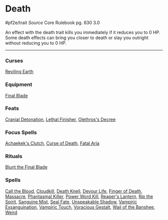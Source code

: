# Death
#pf2e/trait 
*Source* Core Rulebook pg. 630 3.0

An effect with the death trait kills you immediately if it reduces you to 0 HP. Some death effects can bring you closer to death or slay you outright without reducing you to 0 HP.

---

### Curses
[Reviling Earth](Reviling%20Earth)

### Equipment
[Final Blade](../Items/Artifacts/Final%20Blade.md)

### Feats
[Cranial Detonation](Cranial%20Detonation), [Lethal Finisher](Lethal%20Finisher), [Olethros's Decree](Olethros's%20Decree)

### Focus Spells
[Achaekek's Clutch](../Spells_Rituals/Focus%20Spells/Level%204/Achaekek's%20Clutch.md), [Curse of Death](../Spells_Rituals/Focus%20Spells/Level%205/Curse%20of%20Death.md), [Fatal Aria](../Spells_Rituals/Focus%20Spells/Level%2010/Fatal%20Aria.md)

### Rituals
[Blunt the Final Blade](../Spells_Rituals/Rituals/Level%209/Blunt%20the%20Final%20Blade.md)

### Spells
[Call the Blood](../Spells_Rituals/Arcane_Tradition/Level%204/Call%20the%20Blood.md), [Cloudkill](../Spells_Rituals/Arcane_Tradition/Level%205/Cloudkill.md), [Death Knell](../Spells_Rituals/Arcane_Tradition/Level%202/Death%20Knell.md), [Devour Life](../Spells_Rituals/Arcane_Tradition/Level%208/Devour%20Life.md), [Finger of Death](../Spells_Rituals/Arcane_Tradition/Level%207/Finger%20of%20Death.md), [Massacre](../Spells_Rituals/Arcane_Tradition/Level%209/Massacre.md), [Phantasmal Killer](../Spells_Rituals/Arcane_Tradition/Level%204/Phantasmal%20Killer.md), [Power Word Kill](../Spells_Rituals/Arcane_Tradition/Level%209/Power%20Word%20Kill.md), [Reaper's Lantern](../Spells_Rituals/Arcane_Tradition/Level%202/Reaper's%20Lantern.md), [Rip the Spirit](../Spells_Rituals/Arcane_Tradition/Level%205/Rip%20the%20Spirit.md), [Sanguine Mist](../Spells_Rituals/Arcane_Tradition/Level%204/Sanguine%20Mist.md), [Seal Fate](../Spells_Rituals/Arcane_Tradition/Level%204/Seal%20Fate.md), [Unspeakable Shadow](../Spells_Rituals/Arcane_Tradition/Level%209/Unspeakable%20Shadow.md), [Vampiric Exsanguination](../Spells_Rituals/Arcane_Tradition/Level%206/Vampiric%20Exsanguination.md), [Vampiric Touch](../Spells_Rituals/Arcane_Tradition/Level%203/Vampiric%20Touch.md), [Voracious Gestalt](../Spells_Rituals/Arcane_Tradition/Level%209/Voracious%20Gestalt.md), [Wail of the Banshee](../Spells_Rituals/Arcane_Tradition/Level%209/Wail%20of%20the%20Banshee.md), [Weird](../Spells_Rituals/Arcane_Tradition/Level%209/Weird.md)